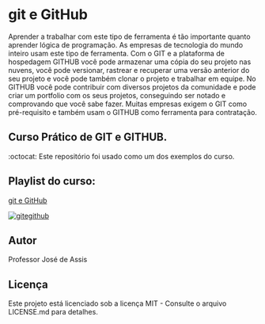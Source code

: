 # git e GitHub
Aprender a trabalhar com este tipo de ferramenta é tão importante quanto aprender lógica de programação. As empresas de tecnologia do mundo inteiro usam este tipo de ferramenta. Com o GIT e a plataforma de hospedagem GITHUB você pode armazenar uma cópia do seu projeto nas nuvens, você pode versionar, rastrear e recuperar uma versão anterior do seu projeto e você pode também clonar o projeto e trabalhar em equipe. No GITHUB você pode contribuir com diversos projetos da comunidade e pode criar um portfolio com os seus projetos, conseguindo ser notado e comprovando que você sabe fazer. Muitas empresas exigem o GIT como pré-requisito e também usam o GITHUB como ferramenta para contratação.
## Curso Prático de GIT e GITHUB.
:octocat: Este repositório foi usado como um dos exemplos do curso.
## Playlist do curso:
[git e GitHub](https://www.youtube.com/playlist?list=PLbEOwbQR9lqzK14I7OOeREEIE4k6rjgIj)


[![gitegithub](https://img.youtube.com/vi/FF1f4bKYhoo/0.jpg)](https://www.youtube.com/playlist?list=PLbEOwbQR9lqzK14I7OOeREEIE4k6rjgIj "Assistir no YouTube")
## Autor
Professor José de Assis
## Licença
Este projeto está licenciado sob a licença MIT - Consulte o arquivo LICENSE.md para detalhes.
